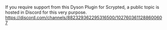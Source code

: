 If you require support from this Dyson Plugin for Scrypted, a public topic is hosted in Discord for this very purpose. https://discord.com/channels/882329362295316500/1027603611288600607
